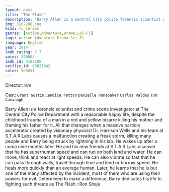```yaml
---
layout: post
title: "The Flash"
description: "Barry Allen is a Central City police forensic scientist with a reasonably happy life, despite the childhood trauma of a mysterious red and yellow lightning killing his mother and framing his father. All that changes when a massive particle accelerator accident leads to Barry being struck by lightning in his lab. Coming out of coma nine months later, Barry and his new friends at S.T.A.R labs find that he now has the ability to move at superhuman speed. Furthermore, Barry learns tha.."
img: 3107288.jpg
kind: tv series
genres: [Action,Adventure,Drama,Sci-Fi]
tags: Action Adventure Drama Sci-Fi 
language: English
year: 2014
imdb_rating: 7.7
votes: 298803
imdb_id: 3107288
netflix_id: 80027042
color: 5e503f
---
```

Director: `N/A`  

Cast: `Grant Gustin` `Candice Patton` `Danielle Panabaker` `Carlos Valdes` `Tom Cavanagh` 

Barry Allen is a forensic scientist and crime scene investigator at The Central City Police Department with a reasonable happy life, despite the childhood trauma of a man in a red and yellow bizarre killing his mother and framing his father for it. All that changes when a massive particle accelerator created by visionary physicist Dr. Harrison Wells and his team at S.T.A.R Labs causes a malfunction creating a freak storm, killing many people and Barry being struck by lightning in his lab. He wakes up after a coma nine months later. He and his new friends at S.T.A.R Labs discover that he has superhuman speed and can run on both land and water. He can move, think and react at light speeds. He can also vibrate so fast that he can pass through walls, travel through time and lend or borrow speed. He heals more quickly than an average human. Later, he learns that he is but one of the many affected by the incident, most of them who are using their powers for evil. Determined to make a difference, Barry dedicates his life to fighting such threats as The Flash.::Ron Shaju